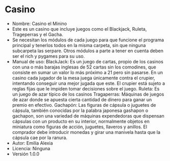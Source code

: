 # Casino
- Nombre: Casino el Minino
- Este es un casino que incluye juegos como el Blackjack, Ruleta, Trageperras y el Gacha.
- Se necesitan los módulos de cada juego para que funcione el programa principal y tenerlos todos en la misma carpeta, sin que ninguna subcarpeta las serpare. Otros módulos a parte a tener en cuenta deben ser el rich y pygames para su uso.
- Manual de uso:
    BlackJack: Es un juego de cartas, propio de los casinos con una o más barajas inglesas de 52 cartas sin los comodines, que consiste en sumar un valor lo más próximo a 21 pero sin pasarse. En un casino cada jugador de la     mesa juega únicamente contra el crupier, intentando conseguir una mejor jugada que este. El crupier está sujeto a reglas fijas que le impiden tomar decisiones sobre el juego.
    Ruleta: Es un juego de azar típico de los casinos
    Tragaperras: Máquinas de juegos de azar donde se apuesta cierta cantidad de dinero para ganar un premio en efectivo.
    Gachapón: Las figuras de cápsula o juguetes de cápsula, también conocidas por la palabra japonesa gashapon o gachapon, son una variedad de máquinas expendedoras que dispensan cápsulas con un producto en su interior, normalmente objetos en miniatura como figuras de acción, juguetes, llaveros y anillos. El comprador debe introducir monedas y girar una manivela hasta que la cápsula cae por la ranura.
- Autor: Emilia Alexia
- Licencia: Ninguna
- Versión 1.0.0
